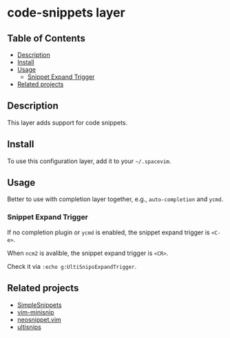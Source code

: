 # code-snippets layer

## Table of Contents

<!-- vim-markdown-toc GFM -->

* [Description](#description)
* [Install](#install)
* [Usage](#usage)
  * [Snippet Expand Trigger](#snippet-expand-trigger)
* [Related projects](#related-projects)

<!-- vim-markdown-toc -->

## Description

This layer adds support for code snippets.

## Install

To use this configuration layer, add it to your `~/.spacevim`.

## Usage

Better to use with completion layer together, e.g., `auto-completion` and `ycmd`.

### Snippet Expand Trigger

If no completion plugin or `ycmd` is enabled, the snippet expand trigger is `<C-e>`.

When `ncm2` is avalible, the snippet expand trigger is `<CR>`.

Check it via `:echo g:UltiSnipsExpandTrigger`.

## Related projects

- [SimpleSnippets](https://github.com/andreyorst/SimpleSnippets.vim)
- [vim-minisnip](https://github.com/KeyboardFire/vim-minisnip)
- [neosnippet.vim](Shougo/neosnippet.vim)
- [ultisnips](https://github.com/SirVer/ultisnips)

